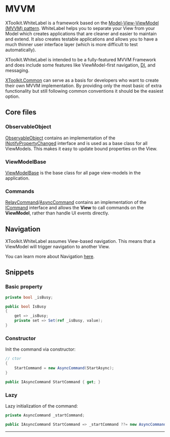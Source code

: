 # MVVM

XToolkit.WhiteLabel is a framework based on the [Model-View-ViewModel (MVVM) pattern](https://en.wikipedia.org/wiki/Model%E2%80%93view%E2%80%93viewmodel). WhiteLabel helps you to separate your View from your Model which creates applications that are cleaner and easier to maintain and extend. It also creates testable applications and allows you to have a much thinner user interface layer (which is more difficult to test automatically).

XToolkit.WhiteLabel is intended to be a fully-featured MVVM Framework and does include some features like ViewModel-first navigation, [DI](di.md), and messaging.

[XToolkit.Common](../common.md) can serve as a basis for developers who want to create their own MVVM implementation. By providing only the most basic of extra functionality but still following common conventions it should be the easiest option.

## Core files

### ObservableObject

[ObservableObject](xref:Softeq.XToolkit.Common.ObservableObject) contains an implementation of the [INotifyPropertyChanged](xref:System.ComponentModel.INotifyPropertyChanged) interface and is used as a base class for all ViewModels. This makes it easy to update bound properties on the View.

### ViewModelBase

[ViewModelBase](xref:Softeq.XToolkit.WhiteLabel.Mvvm.ViewModelBase) is the base class for all page view-models in the application.

### Commands

[RelayCommand](xref:Softeq.XToolkit.Common.Commands.RelayCommand)/[AsyncCommand](xref:Softeq.XToolkit.Common.Commands.AsyncCommand) contains an implementation of the [ICommand](xref:System.Windows.Input.ICommand) interface and allows the **View** to call commands on the **ViewModel**, rather than handle UI events directly.

## Navigation

XToolkit.WhiteLabel assumes View-based navigation. This means that a ViewModel will trigger navigation to another View.

You can learn more about Navigation [here](navigation.md).

## Snippets

### Basic property

```cs
private bool _isBusy;

public bool IsBusy
{
    get => _isBusy;
    private set => Set(ref _isBusy, value);
}
```

### Constructor

Init the command via constructor:

```cs
// ctor
{
    StartCommand = new AsyncCommand(StartAsync);
}

public IAsyncCommand StartCommand { get; }
```

### Lazy

Lazy initialization of the command:

```cs
private AsyncCommand _startCommand;

public IAsyncCommand StartCommand => _startCommand ??= new AsyncCommand(StartAsync);
```

---
